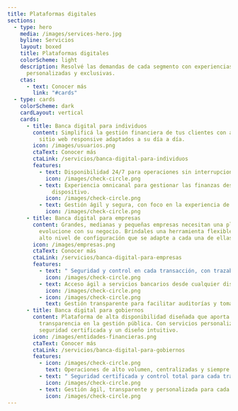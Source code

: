```yaml
---
title: Plataformas digitales
sections:
  - type: hero
    media: /images/services-hero.jpg
    byline: Servicios
    layout: boxed
    title: Plataformas digitales
    colorScheme: light
    description: Resolvé las demandas de cada segmento con experiencias digitales
      personalizadas y exclusivas.
    ctas:
      - text: Conocer más
        link: "#cards"
  - type: cards
    colorScheme: dark
    cardLayout: vertical
    cards:
      - title: Banca digital para individuos
        content: Simplificá la gestión financiera de tus clientes con apps nativas y un
          sitio web responsive adaptados a su día a día.
        icon: /images/usuarios.png
        ctaText: Conocer más
        ctaLink: /servicios/banca-digital-para-individuos
        features:
          - text: Disponibilidad 24/7 para operaciones sin interrupciones.
            icon: /images/check-circle.png
          - text: Experiencia omnicanal para gestionar las finanzas desde cualquier
              dispositivo.
            icon: /images/check-circle.png
          - text: Gestión ágil y segura, con foco en la experiencia de usuario.
            icon: /images/check-circle.png
      - title: Banca digital para empresas
        content: Grandes, medianas y pequeñas empresas necesitan una plataforma que
          evolucione con su negocio. Brindales una herramienta flexible y con un
          alto nivel de configuración que se adapte a cada una de ellas.
        icon: /images/empresas.png
        ctaText: Conocer más
        ctaLink: /servicios/banca-digital-para-empresas
        features:
          - text: " Seguridad y control en cada transacción, con trazabilidad total."
            icon: /images/check-circle.png
          - text: Acceso ágil a servicios bancarios desde cualquier dispositivo.
            icon: /images/check-circle.png
          - icon: /images/check-circle.png
            text: Gestión transparente para facilitar auditorías y toma de decisiones.
      - title: Banca digital para gobiernos
        content: Plataforma de alta disponibilidad diseñada que aporta agilidad y
          transparencia en la gestión pública. Con servicios personalizados,
          seguridad certificada y un diseño intuitivo.
        icon: /images/entidades-financieras.png
        ctaText: Conocer más
        ctaLink: /servicios/banca-digital-para-gobiernos
        features:
          - icon: /images/check-circle.png
            text: Operaciones de alto volumen, centralizadas y siempre disponibles.
          - text: " Seguridad certificada y control total para cada transacción."
            icon: /images/check-circle.png
          - text: Gestión ágil, transparente y personalizada para cada nivel de gobierno.
            icon: /images/check-circle.png
---
```

